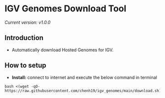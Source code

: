 # IGV Genomes Download Tool
*Current version: v1.0.0*

## Introduction
- Automatically download Hosted Genomes for IGV.

## How to setup
- **Install:** connect to internet and execute the below command in terminal  
```
bash <(wget -qO- https://raw.githubusercontent.com/chenh19/igv_genomes/main/download.sh)
```
